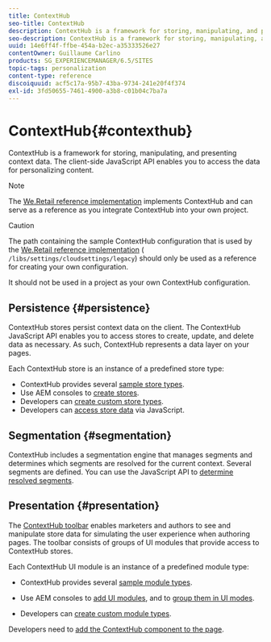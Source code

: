 ```yaml
---
title: ContextHub
seo-title: ContextHub
description: ContextHub is a framework for storing, manipulating, and presenting context data
seo-description: ContextHub is a framework for storing, manipulating, and presenting context data
uuid: 14e6ff4f-ffbe-454a-b2ec-a35333526e27
contentOwner: Guillaume Carlino
products: SG_EXPERIENCEMANAGER/6.5/SITES
topic-tags: personalization
content-type: reference
discoiquuid: acf5c17a-95b7-43ba-9734-241e20f4f374
exl-id: 3fd50655-7461-4900-a3b8-c01b04c7ba7a
---
```

# ContextHub{#contexthub}

ContextHub is a framework for storing, manipulating, and presenting context data. The client-side JavaScript API enables you to access the data for personalizing content.

>[!NOTE]
>
>The [We.Retail reference implementation](/help/sites-developing/we-retail.md) implements ContextHub and can serve as a reference as you integrate ContextHub into your own project.

>[!CAUTION]
>
>The path containing the sample ContextHub configuration that is used by the [We.Retail reference implementation](/help/sites-developing/we-retail.md) ( `/libs/settings/cloudsettings/legacy`) should only be used as a reference for creating your own configuration.
>
>It should not be used in a project as your own ContextHub configuration.

## Persistence {#persistence}

ContextHub stores persist context data on the client. The ContextHub JavaScript API enables you to access stores to create, update, and delete data as necessary. As such, ContextHub represents a data layer on your pages.

Each ContextHub store is an instance of a predefined store type:

* ContextHub provides several [sample store types](/help/sites-developing/ch-samplestores.md).
* Use AEM consoles to [create stores](ch-configuring.md#creating-a-contexthub-store).
* Developers can [create custom store types](/help/sites-developing/ch-extend.md#creating-custom-store-candidates).
* Developers can [access store data](/help/sites-developing/ch-adding.md#interacting-with-contexthub-stores) via JavaScript.

## Segmentation {#segmentation}

ContextHub includes a segmentation engine that manages segments and determines which segments are resolved for the current context. Several segments are defined. You can use the JavaScript API to [determine resolved segments](/help/sites-developing/ch-adding.md#determining-resolved-contexthub-segments).

## Presentation {#presentation}

The [ContextHub toolbar](/help/sites-authoring/ch-previewing.md) enables marketers and authors to see and manipulate store data for simulating the user experience when authoring pages. The toolbar consists of groups of UI modules that provide access to ContextHub stores.

Each ContextHub UI module is an instance of a predefined module type:

* ContextHub provides several [sample module types](/help/sites-developing/ch-samplemodules.md).
* Use AEM consoles to [add UI modules](ch-configuring.md#adding-a-ui-module), and to [group them in UI modes](ch-configuring.md#adding-a-ui-mode).

* Developers can [create custom module types](/help/sites-developing/ch-extend.md#creating-contexthub-ui-module-types).

Developers need to [add the ContextHub component to the page](/help/sites-developing/ch-adding.md).
